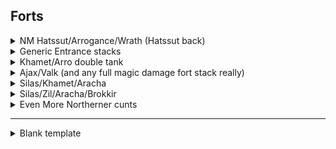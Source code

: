 ## Forts

<details>
    
<summary> NM Hatssut/Arrogance/Wrath (Hatssut back) </summary> 

#### Team Layout

![image](https://github.com/Pink-Peanuts/wor-stuff/assets/144652551/8795e52c-a36c-400e-9036-18860c0aae16)

#### Affiliation order

![image](https://github.com/Pink-Peanuts/wor-stuff/assets/144652551/89311202-875b-4617-a7fa-90aa4d452c6e)



#### Timings

*10 cost* -> Epic Tank **Back slot**

*10 cost* -> Rare tanks x2 **Middle slot**

*6 cost* -> Boom bugs x2 **Front slot**

*5 Cost* -> Epic Tank **Back slot**

*6 cost* -> Axe men **First slot**

*6 cost* -> Axe men **First slot**

At this point it should be done already, but if you need to send in dogs, you probably lost, and best to send them out as soon as you can 

</details>

<details>
<summary> Generic Entrance stacks </summary>

⚠️This is one that is somewhat BP dependant, it can work great, just as it can fail if used in the wrong situation. Use on teams that will become terrible once the ults start popping, but avoid on teams with a BP that is too high compared to yours ⚠️

**I would only ever recommend using this one if you are confident in what you are doing, and have tested it in a few friendly faceoffs to understand the general idea** 

#### Team Layout

![image](https://github.com/Pink-Peanuts/wor-stuff/assets/144652551/60ec1a3a-f291-4fbd-9508-fcf6d0f8f931)


#### Affiliation order

![image](https://github.com/Pink-Peanuts/wor-stuff/assets/144652551/6e8db0aa-af2a-47a4-8732-a2ed31eda924)


Last two aren't that important, and can be swapped around based on what you need after the first tank/passive/ult has been forced.

#### Timings

*IN THE FIRST HALF SECOND OF THE GAME* -> Rare fighter x2 **Front slot**

⚠️**Seriously, the second the game starts, you should be spamming to pause the game, get your mouse ready to hover a unit, unpause, immediately click on the unit, and drop a double stack of these fighters before the cost can even get to 7 1/4. THE ENTIRE PREMISE hinges on them reaching and killing the tank before the ults start raining down ⚠️

⚠️The timings here are more indicative than anything else. You need to apply some judgement here for the rest. Is a silas ult still up and it will hit your melees? Tempo a bit. Is praetus ult up soon? Tempo a bit. Stuff like that. This can't be exactly defined, unless I start listing them all, and for this strat I don't think it's worth it to do that. ⚠️

*9 cost* -> Dagger girls **Front slot**

*6 cost* -> Axe men **Front slot**

At this point, you should be past the first tank, or burned enough of their passives/ults/revives that you're in the clear.

Either send in another fighter stack if you need that tank dead, or mages to clear up a clumped formation, or flyers to get over and kill the backline valk before next ult... Honestly at this point the world is your oyster, and you should be in the clear.

</details>

<details>

<summary>Khamet/Arro double tank </summary> 
<br>

#### Team Layout

![image](https://github.com/Pink-Peanuts/wor-stuff/assets/144652551/7bbc89aa-46c2-4ae6-ab25-fc13d83b8200)


#### Affiliation order

![image](https://github.com/Pink-Peanuts/wor-stuff/assets/144652551/bf2047ee-a547-453a-8d80-8e1787fcfcf8)


#### Timings

*10 cost* -> Rare dogs **Front slot**

*10 cost* -> Lego flyers x2 **Front slot**

*1:48 left* -> Rare dogs **Back slot**

*1:29 left* -> Epic flyers x2 **Front slot**

</details>

<details>

<summary>Ajax/Valk (and any full magic damage fort stack really) </summary> 
<br>

#### Team Layout

![image](https://github.com/Pink-Peanuts/wor-stuff/assets/144652551/180471ae-5593-4a70-b47f-b3d251ce27ac)

#### Affiliation order

Epic flyers first, lego second, the rest legitimately doesn't matter. C.f the above Khamet/Arro defence

#### Timings

*10 cost* -> Mage Tank **Back slot**

🕐The exact time of the line below varies, you want the lego flyers to arrive after all the ults, lego flyers take roughly 30 seconds to arrive from the middle slot

*2:13 left* -> Lego Flyer x2 **Middle slot**

*10 cost* -> Dagger girlsx2 **Front slot**

❔ Kind of depends on who is alive, epic flyers worked for me here, but if it's a different mage than Ajax, units other than epic flyers might be the better option.

*10 cost* -> Epic flyers **Front slot**

</details>


<details>

<summary> Silas/Khamet/Aracha </summary> 
<br>

#### Team Layout

![image](https://github.com/Pink-Peanuts/wor-stuff/assets/144652551/3aed82e6-43f2-4047-b584-dc103c1a3038)


#### Affiliation order

![image](https://github.com/Pink-Peanuts/wor-stuff/assets/144652551/4ee9f8f1-5f16-4354-8428-3add5113e2d6)


#### Timings

*When all ults are up* -> Fat fighter/tank/whatever can survive to trigger ults **Front slot**

*Khamet 7-8 left on ult* ->  Dagger girls x2 **Front slot**

*Dagger girls at tank* -> Epic dogs x1 **Front slot**

You should have won, if you didn't, the path should be clear, if not, you can probably just send lego flyers through, or any number of approaches.

**Plan ahead, take what you might need to get through, Aracha at the very least should be dead**

</details>


<details>

<summary> Silas/Zil/Aracha/Brokkir </summary> 
<br>

#### Team Layout

![image](https://github.com/Pink-Peanuts/wor-stuff/assets/144652551/063b6f87-d5b3-4321-9bdd-ea3bd7767b6d)


#### Affiliation order

![image](https://github.com/Pink-Peanuts/wor-stuff/assets/144652551/a779a452-34b3-4c14-bcc8-005cad9f49d9)


#### Timings

*ASAP* -> Necro (What I used, probably better options, so they survive for sure to trigger zili ult) **Front slot**

*2:23 left* -> Rare tank x2 **Back slot**

*10 cost* -> Epic dog x2 **Front slot**

At this point it was done. **BUT**, if for any reason this was not enough, you should still have a necro, lego flyers, and rare dogs. Try to slip in between ults with lego flyers to take out another DPS, and then go for a necro + dog swarm I guess

</details>

<details>

<summary>Even More Northerner cunts </summary> 
<br>

#### Team Layout

![image](https://github.com/Pink-Peanuts/wor-stuff/assets/144652551/a677d407-434c-4bef-8c14-0bfb6b3904df)


#### Affiliation order

![image](https://github.com/Pink-Peanuts/wor-stuff/assets/144652551/b2a60950-c265-4a05-a42c-6a91017112d1)


#### Timings

*10 cost* -> Maw **Back slot**

*10 cost* -> Lego fighter **Back slot**

*6 Cost* -> Lego fighter**Front slot**

⚠️Evaluate carefully here, the safest option is probably to go with healer first, but fighter stack can work if your Maw is high enough BP. Maybe 2 healers is better instead of one and then axe. ⚠️

*3 cost* -> Healer **Front slot**

*6 cost* -> Axe men **Front slot**

*3 cost* -> Healer **Front slot**

⚠️If coast is almost clear, send in dogs, otherwise you may want to send in axe men first, and rush dogs as soon as you can ⚠️

*10 cost* -> Double dogs **Front slot**

</details>

---

<details>

<summary>Blank template </summary> 
<br>

#### Team Layout

#### Affiliation order

#### Timings

** -> ** **

** -> ** **

** -> ** **

** -> ** **

** -> ** **

** -> ** **

** -> ** **

</details>

    
